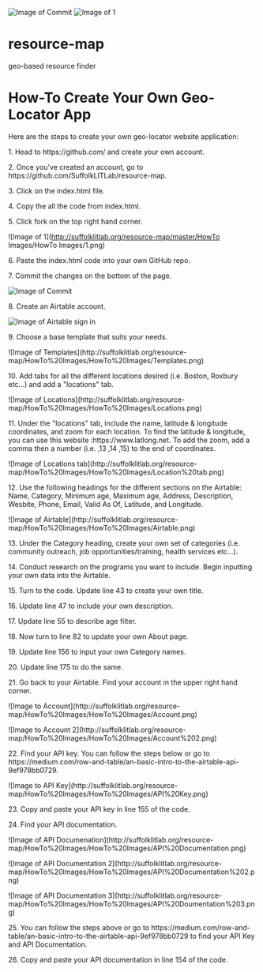 ![Image of Commit](http://suffolklitlab.org/resource-map/HowTo%20Images/HowTo%20Images/Commit.png)
![Image of 1](http://suffolklitlab.org/resource-map/HowTo%20Images/HowTo%20Images/1.png)
# resource-map
geo-based resource finder
# How-To Create Your Own Geo-Locator App
Here are the steps to create your own geo-locator website application:
<p> 1. Head to https://github.com/ and create your own account.
<p> 2. Once you've created an account, go to https://github.com/SuffolkLITLab/resource-map.
<p> 3. Click on the index.html file.
<p> 4. Copy the all the code from index.html. 
<p> 5. Click fork on the top right hand corner. 
 
 ![Image of 1](http://suffolklitlab.org/resource-map/master/HowTo Images/HowTo Images/1.png)
<p> 6. Paste the index.html code into your own GitHub repo. 
<p> 7. Commit the changes on the bottom of the page.
 
![Image of Commit](http://suffolklitlab.org/resource-map/HowTo%20Images/HowTo%20Images/Commit.png)
<p> 8. Create an Airtable account.
 
![Image of Airtable sign in](http://suffolklitlab.org/resource-map/HowTo%20Images/HowTo%20Images/Airtable%20sign%20in.png)
<p> 9. Choose a base template that suits your needs.
<p> ![Image of Templates](http://suffolklitlab.org/resource-map/HowTo%20Images/HowTo%20Images/Templates.png)
<p> 10. Add tabs for all the different locations desired (i.e. Boston, Roxbury etc...) and add a "locations" tab.
<p> ![Image of Locations](http://suffolklitlab.org/resource-map/HowTo%20Images/HowTo%20Images/Locations.png) 
<p> 11. Under the "locations" tab, include the name, latitude & longitude coordinates, and zoom for each location. To find the latitude & longitude, you can use this website :https://www.latlong.net. To add the zoom, add a comma then a number (i.e. ,13 ,14 ,15) to the end of coordinates. 
<p> ![Image of Locations tab](http://suffolklitlab.org/resource-map/HowTo%20Images/HowTo%20Images/Location%20tab.png) 
<p> 12. Use the following headings for the different sections on the Airtable: Name, Category, Minimum age, Maximum age, Address, Description, Wesbite, Phone, Email, Valid As Of, Latitude, and Longitude. 
 <p> ![Image of Airtable](http://suffolklitlab.org/resource-map/HowTo%20Images/HowTo%20Images/Airtable.png)
<p> 13. Under the Category heading, create your own set of categories (i.e. community outreach, job opportunities/training, health services etc...).
<p> 14. Conduct research on the programs you want to include. Begin inputting your own data into the Airtable.
<p> 15. Turn to the code. Update line 43 to create your own title.
<p> 16. Update line 47 to include your own description. 
<p> 17. Update line 55 to describe age filter.
<p> 18. Now turn to line 82 to update your own About page. 
<p> 19. Update line 156 to input your own Category names. 
<p> 20. Update line 175 to do the same.
<p> 21. Go back to your Airtable. Find your account in the upper right hand corner. 
<p> ![Image to Account](http://suffolklitlab.org/resource-map/HowTo%20Images/HowTo%20Images/Account.png)
<p> ![Image to Account 2](http://suffolklitlab.org/resource-map/HowTo%20Images/HowTo%20Images/Account%202.png)  
<p> 22. Find your API key. You can follow the steps below or go to https://medium.com/row-and-table/an-basic-intro-to-the-airtable-api-9ef978bb0729. 
<p> ![Image to API Key](http://suffolklitlab.org/resource-map/HowTo%20Images/HowTo%20Images/API%20Key.png)
<p> 23. Copy and paste your API key in line 155 of the code.
<p> 24. Find your API documentation.
<p> ![Image of API Documenation](http://suffolklitlab.org/resource-map/HowTo%20Images/HowTo%20Images/API%20Documentation.png)
<p> ![Image of API Documentation 2](http://suffolklitlab.org/resource-map/HowTo%20Images/HowTo%20Images/API%20Documentation%202.png)  
<p> ![Image of API Documentation 3](http://suffolklitlab.org/resource-map/HowTo%20Images/HowTo%20Images/API%20Doumentation%203.png) 
<p> 25. You can follow the steps above or go to https://medium.com/row-and-table/an-basic-intro-to-the-airtable-api-9ef978bb0729 to find your API Key and API Documentation.
<p> 26. Copy and paste your API documentation in line 154 of the code.
